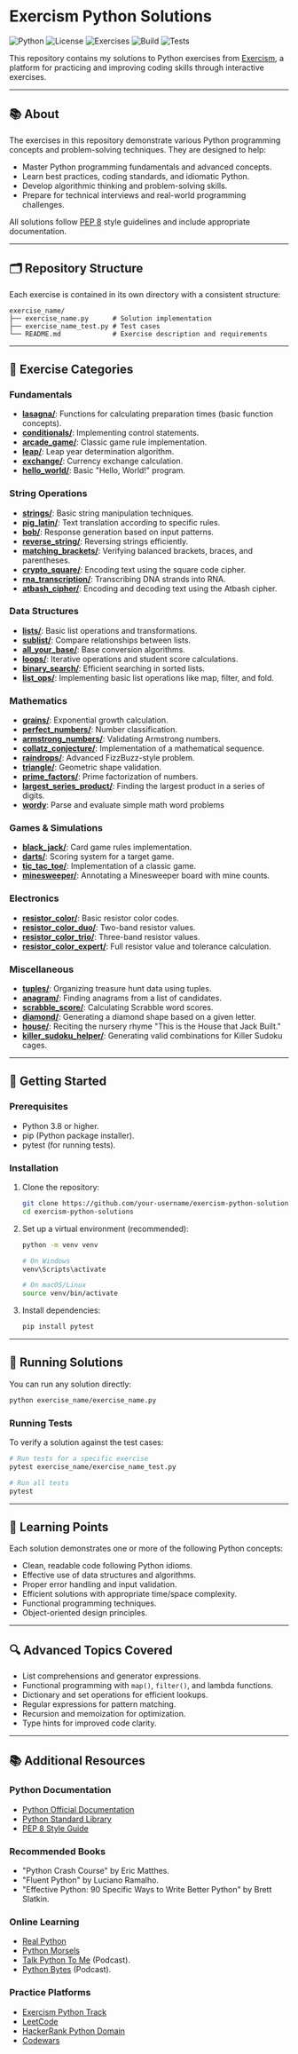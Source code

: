 # Exercism Python Solutions

![Python](https://img.shields.io/badge/Python-3.8%2B-blue)
![License](https://img.shields.io/badge/License-MIT-blue)
![Exercises](https://img.shields.io/badge/Exercises-40%2B-brightgreen)
![Build](https://img.shields.io/badge/Build-Passing-brightgreen)
![Tests](https://img.shields.io/badge/Tests-Passing-brightgreen)

This repository contains my solutions to Python exercises from [Exercism](https://exercism.org/), a platform for practicing and improving coding skills through interactive exercises.

---

## 📚 About

The exercises in this repository demonstrate various Python programming concepts and problem-solving techniques. They are designed to help:

- Master Python programming fundamentals and advanced concepts.
- Learn best practices, coding standards, and idiomatic Python.
- Develop algorithmic thinking and problem-solving skills.
- Prepare for technical interviews and real-world programming challenges.

All solutions follow [PEP 8](https://peps.python.org/pep-0008/) style guidelines and include appropriate documentation.

---

## 🗂️ Repository Structure

Each exercise is contained in its own directory with a consistent structure:

```
exercise_name/
├── exercise_name.py      # Solution implementation
├── exercise_name_test.py # Test cases
└── README.md             # Exercise description and requirements
```

---

## 🧩 Exercise Categories

### Fundamentals
- **[lasagna/](./lasagna/)**: Functions for calculating preparation times (basic function concepts).
- **[conditionals/](./conditionals/)**: Implementing control statements.
- **[arcade_game/](./arcade_game/)**: Classic game rule implementation.
- **[leap/](./leap/)**: Leap year determination algorithm.
- **[exchange/](./exchange/)**: Currency exchange calculation.
- **[hello_world/](./hello_world/)**: Basic "Hello, World!" program.

### String Operations
- **[strings/](./strings/)**: Basic string manipulation techniques.
- **[pig_latin/](./pig_latin/)**: Text translation according to specific rules.
- **[bob/](./bob/)**: Response generation based on input patterns.
- **[reverse_string/](./reverse_string/)**: Reversing strings efficiently.
- **[matching_brackets/](./matching_brackets/)**: Verifying balanced brackets, braces, and parentheses.
- **[crypto_square/](./crypto_square/)**: Encoding text using the square code cipher.
- **[rna_transcription/](./rna_transcription/)**: Transcribing DNA strands into RNA.
- **[atbash_cipher/](./atbash_cipher/)**: Encoding and decoding text using the Atbash cipher.

### Data Structures
- **[lists/](./lists/)**: Basic list operations and transformations.
- **[sublist/](./sublist/)**: Compare relationships between lists.
- **[all_your_base/](./all_your_base/)**: Base conversion algorithms.
- **[loops/](./loops/)**: Iterative operations and student score calculations.
- **[binary_search/](./binary_search/)**: Efficient searching in sorted lists.
- **[list_ops/](./list_ops/)**: Implementing basic list operations like map, filter, and fold.

### Mathematics
- **[grains/](./grains/)**: Exponential growth calculation.
- **[perfect_numbers/](./perfect_numbers/)**: Number classification.
- **[armstrong_numbers/](./armstrong_numbers/)**: Validating Armstrong numbers.
- **[collatz_conjecture/](./collatz_conjecture/)**: Implementation of a mathematical sequence.
- **[raindrops/](./raindrops/)**: Advanced FizzBuzz-style problem.
- **[triangle/](./triangle/)**: Geometric shape validation.
- **[prime_factors/](./prime_factors/)**: Prime factorization of numbers.
- **[largest_series_product/](./largest_series_product/)**: Finding the largest product in a series of digits.
- **[wordy](./wordy/)**: Parse and evaluate simple math word problems

### Games & Simulations
- **[black_jack/](./black_jack/)**: Card game rules implementation.
- **[darts/](./darts/)**: Scoring system for a target game.
- **[tic_tac_toe/](./tic_tac_toe/)**: Implementation of a classic game.
- **[minesweeper/](./minesweeper/)**: Annotating a Minesweeper board with mine counts.

### Electronics
- **[resistor_color/](./resistor_color/)**: Basic resistor color codes.
- **[resistor_color_duo/](./resistor_color_duo/)**: Two-band resistor values.
- **[resistor_color_trio/](./resistor_color_trio/)**: Three-band resistor values.
- **[resistor_color_expert/](./resistor_color_expert/)**: Full resistor value and tolerance calculation.

### Miscellaneous
- **[tuples/](./tuples/)**: Organizing treasure hunt data using tuples.
- **[anagram/](./anagram/)**: Finding anagrams from a list of candidates.
- **[scrabble_score/](./scrabble_score/)**: Calculating Scrabble word scores.
- **[diamond/](./diamond/)**: Generating a diamond shape based on a given letter.
- **[house/](./house/)**: Reciting the nursery rhyme "This is the House that Jack Built."
- **[killer_sudoku_helper/](./killer_sudoku_helper/)**: Generating valid combinations for Killer Sudoku cages.

---

## 🚀 Getting Started

### Prerequisites
- Python 3.8 or higher.
- pip (Python package installer).
- pytest (for running tests).

### Installation

1. Clone the repository:
   ```bash
   git clone https://github.com/your-username/exercism-python-solutions.git
   cd exercism-python-solutions
   ```

2. Set up a virtual environment (recommended):
   ```bash
   python -m venv venv
   
   # On Windows
   venv\Scripts\activate
   
   # On macOS/Linux
   source venv/bin/activate
   ```

3. Install dependencies:
   ```bash
   pip install pytest
   ```

---

## 📝 Running Solutions

You can run any solution directly:
```bash
python exercise_name/exercise_name.py
```

### Running Tests

To verify a solution against the test cases:
```bash
# Run tests for a specific exercise
pytest exercise_name/exercise_name_test.py

# Run all tests
pytest
```

---

## 📝 Learning Points

Each solution demonstrates one or more of the following Python concepts:

- Clean, readable code following Python idioms.
- Effective use of data structures and algorithms.
- Proper error handling and input validation.
- Efficient solutions with appropriate time/space complexity.
- Functional programming techniques.
- Object-oriented design principles.

---

## 🔍 Advanced Topics Covered

- List comprehensions and generator expressions.
- Functional programming with `map()`, `filter()`, and lambda functions.
- Dictionary and set operations for efficient lookups.
- Regular expressions for pattern matching.
- Recursion and memoization for optimization.
- Type hints for improved code clarity.

---

## 📚 Additional Resources

### Python Documentation
- [Python Official Documentation](https://docs.python.org/3/)
- [Python Standard Library](https://docs.python.org/3/library/index.html)
- [PEP 8 Style Guide](https://peps.python.org/pep-0008/)

### Recommended Books
- "Python Crash Course" by Eric Matthes.
- "Fluent Python" by Luciano Ramalho.
- "Effective Python: 90 Specific Ways to Write Better Python" by Brett Slatkin.

### Online Learning
- [Real Python](https://realpython.com/)
- [Python Morsels](https://pythonmorsels.com/)
- [Talk Python To Me](https://talkpython.fm/) (Podcast).
- [Python Bytes](https://pythonbytes.fm/) (Podcast).

### Practice Platforms
- [Exercism Python Track](https://exercism.org/tracks/python)
- [LeetCode](https://leetcode.com/problemset/all/?difficulty=Easy&page=1&topicSlugs=python)
- [HackerRank Python Domain](https://www.hackerrank.com/domains/python)
- [Codewars](https://www.codewars.com/?language=python)
